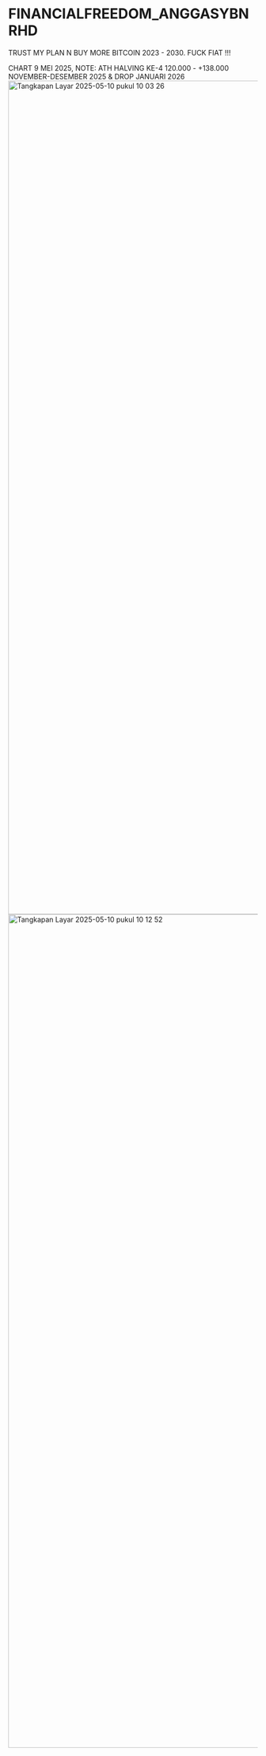 # FINANCIALFREEDOM_ANGGASYBNRHD
TRUST MY PLAN N BUY MORE BITCOIN 2023 - 2030. FUCK FIAT !!!



CHART 9 MEI 2025, NOTE: ATH HALVING KE-4 120.000 - +138.000 NOVEMBER-DESEMBER 2025 & DROP JANUARI 2026
<img width="1680" alt="Tangkapan Layar 2025-05-10 pukul 10 03 26" src="https://github.com/user-attachments/assets/c0bad947-d191-4fab-9aa4-34cc7ef680ef" />
<img width="1680" alt="Tangkapan Layar 2025-05-10 pukul 10 12 52" src="https://github.com/user-attachments/assets/1dcf40ca-ba6c-4df3-a7f1-e1fb7d4abc85" />

